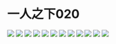 # 一人之下020
![](https://github.com/StudyingByYourself/image/raw/master/%E4%B8%80%E4%BA%BA%E4%B9%8B%E4%B8%8B/%E4%B8%80%E4%BA%BA%E4%B9%8B%E4%B8%8B-0020/%E4%B8%80%E4%BA%BA%E4%B9%8B%E4%B8%8B-0020-01.jpg)
![](https://github.com/StudyingByYourself/image/raw/master/%E4%B8%80%E4%BA%BA%E4%B9%8B%E4%B8%8B/%E4%B8%80%E4%BA%BA%E4%B9%8B%E4%B8%8B-0020/%E4%B8%80%E4%BA%BA%E4%B9%8B%E4%B8%8B-0020-02.jpg)
![](https://github.com/StudyingByYourself/image/raw/master/%E4%B8%80%E4%BA%BA%E4%B9%8B%E4%B8%8B/%E4%B8%80%E4%BA%BA%E4%B9%8B%E4%B8%8B-0020/%E4%B8%80%E4%BA%BA%E4%B9%8B%E4%B8%8B-0020-03.jpg)
![](https://github.com/StudyingByYourself/image/raw/master/%E4%B8%80%E4%BA%BA%E4%B9%8B%E4%B8%8B/%E4%B8%80%E4%BA%BA%E4%B9%8B%E4%B8%8B-0020/%E4%B8%80%E4%BA%BA%E4%B9%8B%E4%B8%8B-0020-04.jpg)
![](https://github.com/StudyingByYourself/image/raw/master/%E4%B8%80%E4%BA%BA%E4%B9%8B%E4%B8%8B/%E4%B8%80%E4%BA%BA%E4%B9%8B%E4%B8%8B-0020/%E4%B8%80%E4%BA%BA%E4%B9%8B%E4%B8%8B-0020-05.jpg)
![](https://github.com/StudyingByYourself/image/raw/master/%E4%B8%80%E4%BA%BA%E4%B9%8B%E4%B8%8B/%E4%B8%80%E4%BA%BA%E4%B9%8B%E4%B8%8B-0020/%E4%B8%80%E4%BA%BA%E4%B9%8B%E4%B8%8B-0020-06.jpg)
![](https://github.com/StudyingByYourself/image/raw/master/%E4%B8%80%E4%BA%BA%E4%B9%8B%E4%B8%8B/%E4%B8%80%E4%BA%BA%E4%B9%8B%E4%B8%8B-0020/%E4%B8%80%E4%BA%BA%E4%B9%8B%E4%B8%8B-0020-07.jpg)
![](https://github.com/StudyingByYourself/image/raw/master/%E4%B8%80%E4%BA%BA%E4%B9%8B%E4%B8%8B/%E4%B8%80%E4%BA%BA%E4%B9%8B%E4%B8%8B-0020/%E4%B8%80%E4%BA%BA%E4%B9%8B%E4%B8%8B-0020-08.jpg)
![](https://github.com/StudyingByYourself/image/raw/master/%E4%B8%80%E4%BA%BA%E4%B9%8B%E4%B8%8B/%E4%B8%80%E4%BA%BA%E4%B9%8B%E4%B8%8B-0020/%E4%B8%80%E4%BA%BA%E4%B9%8B%E4%B8%8B-0020-09.jpg)
![](https://github.com/StudyingByYourself/image/raw/master/%E4%B8%80%E4%BA%BA%E4%B9%8B%E4%B8%8B/%E4%B8%80%E4%BA%BA%E4%B9%8B%E4%B8%8B-0020/%E4%B8%80%E4%BA%BA%E4%B9%8B%E4%B8%8B-0020-10.jpg)
![](https://github.com/StudyingByYourself/image/raw/master/%E4%B8%80%E4%BA%BA%E4%B9%8B%E4%B8%8B/%E4%B8%80%E4%BA%BA%E4%B9%8B%E4%B8%8B-0020/%E4%B8%80%E4%BA%BA%E4%B9%8B%E4%B8%8B-0020-11.jpg)
![](https://github.com/StudyingByYourself/image/raw/master/%E4%B8%80%E4%BA%BA%E4%B9%8B%E4%B8%8B/%E4%B8%80%E4%BA%BA%E4%B9%8B%E4%B8%8B-0020/%E4%B8%80%E4%BA%BA%E4%B9%8B%E4%B8%8B-0020-12.jpg)

